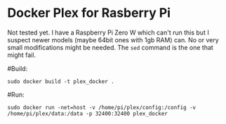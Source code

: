 # Docker Plex for Rasberry Pi

Not tested yet. I have a Raspberry Pi Zero W which can't run this but I suspect newer models (maybe 64bit ones with 1gb RAM) can. No or very small modifications might be needed. The `sed` command is the one that might fail.

#Build:
```
sudo docker build -t plex_docker .
```

#Run: 

```
sudo docker run -net=host -v /home/pi/plex/config:/config -v /home/pi/plex/data:/data -p 32400:32400 plex_docker
```

